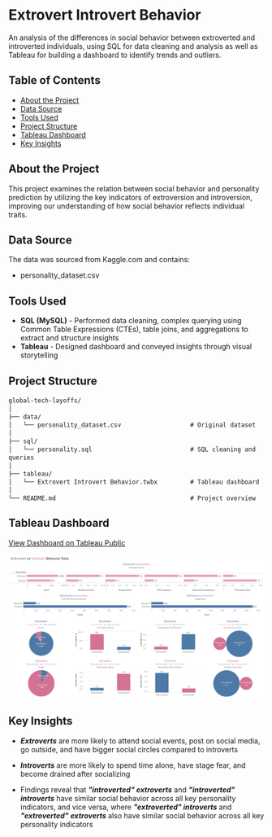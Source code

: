 # Extrovert Introvert Behavior
An analysis of the differences in social behavior between extroverted and introverted individuals, using SQL for data cleaning and analysis as well as Tableau for building a dashboard to identify trends and outliers.

## Table of Contents
* [About the Project](https://github.com/Kaileyv/extrovert-introvert-behavior/tree/main?tab=readme-ov-file#about-the-project)
* [Data Source](https://github.com/Kaileyv/extrovert-introvert-behavior/tree/main?tab=readme-ov-file#data-source)
* [Tools Used](https://github.com/Kaileyv/extrovert-introvert-behavior/tree/main?tab=readme-ov-file#tools-used)
* [Project Structure](https://github.com/Kaileyv/extrovert-introvert-behavior/tree/main?tab=readme-ov-file#project-structure)
* [Tableau Dashboard](https://github.com/Kaileyv/extrovert-introvert-behavior/tree/main?tab=readme-ov-file#tableau-dashboard)
* [Key Insights](https://github.com/Kaileyv/extrovert-introvert-behavior/tree/main?tab=readme-ov-file#key-insights)

## About the Project
This project examines the relation between social behavior and personality prediction by utilizing the key indicators of extroversion and introversion, improving our understanding of how social behavior reflects individual traits.

## Data Source
The data was sourced from Kaggle.com and contains:
* personality_dataset.csv

## Tools Used
* **SQL (MySQL)** - Performed data cleaning, complex querying using Common Table Expressions (CTEs), table joins, and aggregations to extract and structure insights
* **Tableau** - Designed dashboard and conveyed insights through visual storytelling

## Project Structure
```
global-tech-layoffs/
│
├── data/                
│   └── personality_dataset.csv                   # Original dataset
│
├── sql/                  
│   └── personality.sql                           # SQL cleaning and queries  
│
├── tableau/               
│   └── Extrovert Introvert Behavior.twbx         # Tableau dashboard
│
└── README.md                                     # Project overview
```
## Tableau Dashboard
[View Dashboard on Tableau Public](https://public.tableau.com/views/ExtrovertIntrovertBehavior/Dashboard1?:language=en-US&:sid=&:redirect=auth&:display_count=n&:origin=viz_share_link)

![](https://github.com/Kaileyv/extrovert-introvert-behavior/blob/main/extrovert_introvert_behavior_dashboard.png)

## Key Insights
* _**Extroverts**_ are more likely to attend social events, post on social media, go outside, and have bigger social circles compared to introverts

* _**Introverts**_ are more likely to spend time alone, have stage fear, and become drained after socializing

* Findings reveal that _**"introverted" extroverts**_ and _**"introverted" introverts**_ have similar social behavior across all key personality indicators, and vice versa, where _**"extroverted" introverts**_ and _**"extroverted" extroverts**_ also have similar social behavior across all key personality indicators

